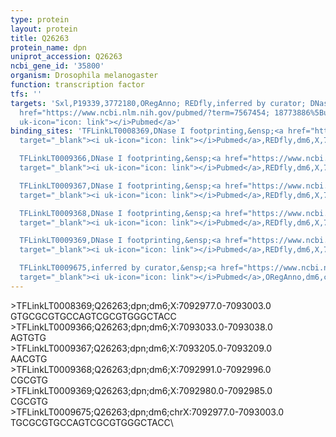 ```yaml
---
type: protein
layout: protein
title: Q26263
protein_name: dpn
uniprot_accession: Q26263
ncbi_gene_id: '35800'
organism: Drosophila melanogaster
function: transcription factor
tfs: ''
targets: 'Sxl,P19339,3772180,ORegAnno; REDfly,inferred by curator; DNase I footprinting,&ensp;<a
  href="https://www.ncbi.nlm.nih.gov/pubmed/?term=7567454; 18773886%5Buid%5D" target="_blank"><i
  uk-icon="icon: link"></i>Pubmed</a>'
binding_sites: 'TFLinkLT0008369,DNase I footprinting,&ensp;<a href="https://www.ncbi.nlm.nih.gov/pubmed/?term=7567454%5Buid%5D"
  target="_blank"><i uk-icon="icon: link"></i>Pubmed</a>,REDfly,dm6,X,7092977,7093003,-

  TFLinkLT0009366,DNase I footprinting,&ensp;<a href="https://www.ncbi.nlm.nih.gov/pubmed/?term=18773886%5Buid%5D"
  target="_blank"><i uk-icon="icon: link"></i>Pubmed</a>,REDfly,dm6,X,7093033,7093038,-

  TFLinkLT0009367,DNase I footprinting,&ensp;<a href="https://www.ncbi.nlm.nih.gov/pubmed/?term=18773886%5Buid%5D"
  target="_blank"><i uk-icon="icon: link"></i>Pubmed</a>,REDfly,dm6,X,7093205,7093209,-

  TFLinkLT0009368,DNase I footprinting,&ensp;<a href="https://www.ncbi.nlm.nih.gov/pubmed/?term=18773886%5Buid%5D"
  target="_blank"><i uk-icon="icon: link"></i>Pubmed</a>,REDfly,dm6,X,7092991,7092996,-

  TFLinkLT0009369,DNase I footprinting,&ensp;<a href="https://www.ncbi.nlm.nih.gov/pubmed/?term=18773886%5Buid%5D"
  target="_blank"><i uk-icon="icon: link"></i>Pubmed</a>,REDfly,dm6,X,7092980,7092985,-

  TFLinkLT0009675,inferred by curator,&ensp;<a href="https://www.ncbi.nlm.nih.gov/pubmed/?term=7567454%5Buid%5D"
  target="_blank"><i uk-icon="icon: link"></i>Pubmed</a>,ORegAnno,dm6,chrX,7092977,7093003,+'
---
```

\>TFLinkLT0008369;Q26263;dpn;dm6;X:7092977.0-7093003.0\GTGCGCGTGCCAGTCGCGTGGGCTACC\\>TFLinkLT0009366;Q26263;dpn;dm6;X:7093033.0-7093038.0\AGTGTG\\>TFLinkLT0009367;Q26263;dpn;dm6;X:7093205.0-7093209.0\AACGTG\\>TFLinkLT0009368;Q26263;dpn;dm6;X:7092991.0-7092996.0\CGCGTG\\>TFLinkLT0009369;Q26263;dpn;dm6;X:7092980.0-7092985.0\CGCGTG\\>TFLinkLT0009675;Q26263;dpn;dm6;chrX:7092977.0-7093003.0\TGCGCGTGCCAGTCGCGTGGGCTACC\